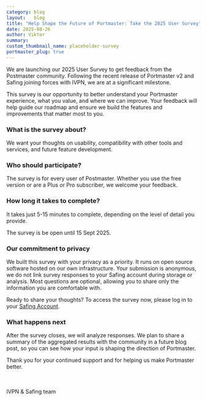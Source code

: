 ```yaml
---
category: blog
layout:   blog
title: "Help Shape the Future of Portmaster: Take the 2025 User Survey"
date: 2025-08-26
author: Viktor
summary:  
custom_thumbnail_name: placeholder-survey
portmaster_plug: true
---
```


We are launching our 2025 User Survey to get feedback from the Postmaster community. Following the recent release of Portmaster v2 and Safing joining forces with IVPN, we are at a significant milestone. 

This survey is our opportunity to better understand your Portmaster experience, what you value, and where we can improve. Your feedback will help guide our roadmap and ensure we build the features and improvements that matter most to you.

### What is the survey about?
We want your thoughts on usability, compatibility with other tools and services, and future feature development.

### Who should participate? 
The survey is for every user of Postmaster. Whether you use the free version or are a Plus or Pro subscriber, we welcome your feedback.

### How long it takes to complete?
It takes just 5-15 minutes to complete, depending on the level of detail you provide.

The survey is be open until 15 Sept 2025. 

 

### Our commitment to privacy

We built this survey with your privacy as a priority. It runs on open source software hosted on our own infrastructure. Your submission is anonymous, we do not link survey responses to your Safing account during storage or analysis. Most questions are optional, allowing you to share only the information you are comfortable with.


Ready to share your thoughts? To access the survey now, please log in to your [Safing Account](https://account.safing.io/account).

 

### What happens next

After the survey closes, we will analyze responses. We plan to share a summary of the aggregated results with the community in a future blog post, so you can see how your input is shaping the direction of Portmaster.

Thank you for your continued support and for helping us make Portmaster better.  
<br><br>

IVPN & Safing team
